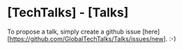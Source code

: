 [TechTalks] - [Talks]
================

To propose a talk, simply create a github issue [here][https://github.com/GlobalTechTalks/Talks/issues/new]. :-)
